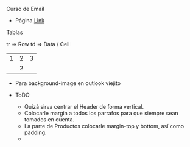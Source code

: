Curso de Email

- Página [Link](https://www.campaignmonitor.com/css/)



Tablas

tr => Row
td => Data / Cell 

<table align="center" >
  <tr>
    <td>1</td>
    <td>2</td>
    <td>3</td>
  </tr>
  <tr>
    <td colspan="3" align="center"  >2</td>
  </tr>
</table> 


- Para background-image en outlook viejito 

<!--[if gte mso 9]>
            <v:rect xmlns:v="urn:schemas-microsoft-com:vml" fill="true" stroke="false" style="width:600px; height:332px;">
<v:fill  type="tile" src=“img/sydney.jpg" color=“#000”/>
<v:textbox inset="0,0,0,0">
 <![endif]-->

<!--[if gte mso 9]>
</v:textbox>
</v:rect>
<![endif]-->


- ToDO

  - Quizá sirva centrar el Header de forma vertical.
  - Colocarle margin a todos los parrafos para que siempre sean tomados en cuenta.
  - La parte de Productos colocarle margin-top y bottom, así como padding.
  - 
